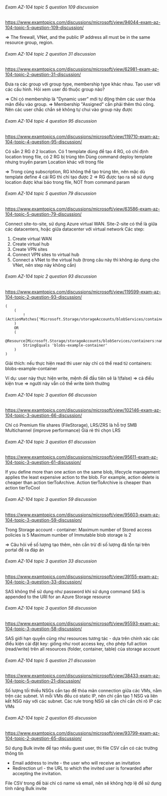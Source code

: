 ###### Exam AZ-104 topic 5 question 109 discussion
https://www.examtopics.com/discussions/microsoft/view/94044-exam-az-104-topic-5-question-109-discussion/

=> The firewall, VNet, and the public IP address all must be in the same resource group, region.

###### Exam AZ-104 topic 2 question 31 discussion
https://www.examtopics.com/discussions/microsoft/view/62981-exam-az-104-topic-2-question-31-discussion/

Đưa ra các group với group type, membership type khác nhau.
Tạo user với các cấu hình.
Hỏi xem user đó thuộc group nào?

=> Chỉ có membership là "Dynamic user" mới tự động thêm các user thỏa mãn điều vào group.
=> Membership "Assigned" cần phải thêm thủ công. Nên các user chắc chắn sẽ không tự chui vào group này được

###### Exam AZ-104 topic 4 question 95 discussion
https://www.examtopics.com/discussions/microsoft/view/119710-exam-az-104-topic-4-question-95-discussion/

Có sẵn 2 RG ở 2 location.
Có 1 template dùng để tạo 4 RG, có chỉ định location trong file, có 2 RG bị trùng tên
Dùng command deploy template nhưng truyền param Location khác với trong file

=> Trong cùng subscription, RG không thể tạo trùng tên, nên mặc dù template define 4 cái RG thì chỉ tạo được 2
=> RG được tạo ra sẽ sử dụng location được khai báo trong file, NOT from command param

###### Exam AZ-104 topic 5 question 79 discussion
https://www.examtopics.com/discussions/microsoft/view/63586-exam-az-104-topic-5-question-79-discussion/

Connect site-to-site, sử dụng Azure virtual WAN. Site-2-site có thể là giữa các datacenters, hoặc giữa datacenter với virtual network
Các step:
1. Create virtual WAN
2. Create virtual hub
3. Create VPN sites
4. Connect VPN sites to virtual hub
5. Connect a VNet to the virtual hub (trong câu này thì không áp dụng cho VNet, nên step này không cần)

###### Exam AZ-104 topic 2 question 93 discussion
https://www.examtopics.com/discussions/microsoft/view/119599-exam-az-104-topic-2-question-93-discussion/

    (
        (
            !(ActionMatches{'Microsoft.Storage/storageAccounts/blobServices/containers/blobs/read'})
        )
        OR 
        (
            @Resource[Microsoft.Storage/storageAccounts/blobServices/containers:name]
            StringEquals 'blobs-example-container'
        )
    )

Giải thích: nếu thực hiện read thì user này chỉ có thể read từ containers: blobs-example-container

Ví dụ: user này thực hiện write, mệnh đề đầu tiên sẽ là !(false) => cả điều kiện true => người này vẫn có thể write bình thường

###### Exam AZ-104 topic 3 question 66 discussion
https://www.examtopics.com/discussions/microsoft/view/102146-exam-az-104-topic-3-question-66-discussion/

Chỉ có Premium file shares (FileStorage), LRS/ZRS là hỗ trợ SMB Multichannel (improve performance)
Giá rẻ thì chọn LRS

###### Exam AZ-104 topic 3 question 61 discussion
https://www.examtopics.com/discussions/microsoft/view/95611-exam-az-104-topic-3-question-61-discussion/

If you define more than one action on the same blob, lifecycle management applies the least expensive action to the blob. For example, action delete is cheaper than action tierToArchive. Action tierToArchive is cheaper than action tierToCool

###### Exam AZ-104 topic 3 question 59 discussion
https://www.examtopics.com/discussions/microsoft/view/95603-exam-az-104-topic-3-question-59-discussion/

Trong Storage account - container:
Maximum number of Stored access policies is 5
Maximum number of Immutable blob storage is 2

=> Câu hỏi về số lượng tạo thêm, nên cần trừ đi số lượng đã tồn tại trên portal để ra đáp án

###### Exam AZ-104 topic 3 question 33 discussion
https://www.examtopics.com/discussions/microsoft/view/39155-exam-az-104-topic-3-question-33-discussion/

SAS không thể sử dụng như password khi sử dụng command
SAS is appended to the URI for an Azure Storage resource

###### Exam AZ-104 topic 3 question 58 discussion
https://www.examtopics.com/discussions/microsoft/view/95593-exam-az-104-topic-3-question-58-discussion/

SAS giới hạn quyền cũng như resources tương tác - dựa trên chính xác các điều kiện cài đặt
key: giống như root access key, cho phép full action (read/write) trên all resources (folder, container, table) của storage account

###### Exam AZ-104 topic 5 question 21 discussion
https://www.examtopics.com/discussions/microsoft/view/38433-exam-az-104-topic-5-question-21-discussion/

Số lượng tối thiểu NSGs cần tạo để thỏa mãn connection giữa các VMs, nằm trên các subnet.
Vì mỗi VMs đều có static IP, nên chỉ cần tạo 1 NSG và liên kết NSG này với các subnet.
Các rule trong NSG sẽ cần chỉ cần chỉ rõ IP các VMs

###### Exam AZ-104 topic 2 question 65 discussion
https://www.examtopics.com/discussions/microsoft/view/93799-exam-az-104-topic-2-question-65-discussion/

Sử dụng Bulk invite để tạo nhiều guest user, thì file CSV cần có các trường thông tin
- Email address to invite - the user who will receive an invitation
- Redirection url - the URL to which the invited user is forwarded after accepting the invitation.

File CSV trong đề bài chỉ có name và email, nên sẽ không hợp lệ để sử dụng tính năng Bulk invite

